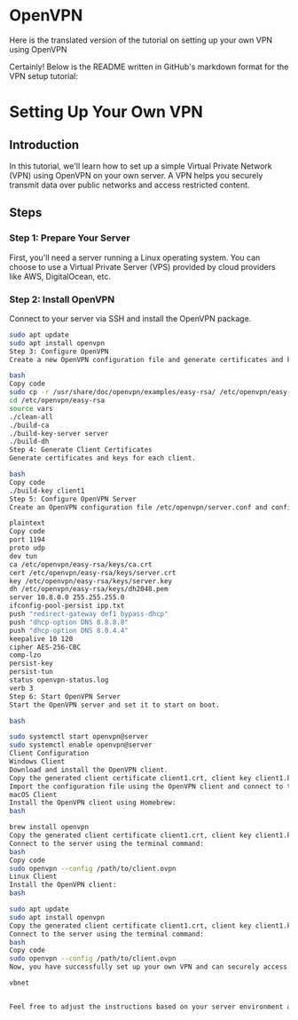# OpenVPN
Here is the translated version of the tutorial on setting up your own VPN using OpenVPN

Certainly! Below is the README written in GitHub's markdown format for the VPN setup tutorial:


# Setting Up Your Own VPN

## Introduction

In this tutorial, we'll learn how to set up a simple Virtual Private Network (VPN) using OpenVPN on your own server. A VPN helps you securely transmit data over public networks and access restricted content.

## Steps

### Step 1: Prepare Your Server

First, you'll need a server running a Linux operating system. You can choose to use a Virtual Private Server (VPS) provided by cloud providers like AWS, DigitalOcean, etc.

### Step 2: Install OpenVPN

Connect to your server via SSH and install the OpenVPN package.

```bash
sudo apt update
sudo apt install openvpn
Step 3: Configure OpenVPN
Create a new OpenVPN configuration file and generate certificates and keys.

bash
Copy code
sudo cp -r /usr/share/doc/openvpn/examples/easy-rsa/ /etc/openvpn/easy-rsa
cd /etc/openvpn/easy-rsa
source vars
./clean-all
./build-ca
./build-key-server server
./build-dh
Step 4: Generate Client Certificates
Generate certificates and keys for each client.

bash
Copy code
./build-key client1
Step 5: Configure OpenVPN Server
Create an OpenVPN configuration file /etc/openvpn/server.conf and configure the OpenVPN server.

plaintext
Copy code
port 1194
proto udp
dev tun
ca /etc/openvpn/easy-rsa/keys/ca.crt
cert /etc/openvpn/easy-rsa/keys/server.crt
key /etc/openvpn/easy-rsa/keys/server.key
dh /etc/openvpn/easy-rsa/keys/dh2048.pem
server 10.8.0.0 255.255.255.0
ifconfig-pool-persist ipp.txt
push "redirect-gateway def1 bypass-dhcp"
push "dhcp-option DNS 8.8.8.8"
push "dhcp-option DNS 8.8.4.4"
keepalive 10 120
cipher AES-256-CBC
comp-lzo
persist-key
persist-tun
status openvpn-status.log
verb 3
Step 6: Start OpenVPN Server
Start the OpenVPN server and set it to start on boot.

bash

sudo systemctl start openvpn@server
sudo systemctl enable openvpn@server
Client Configuration
Windows Client
Download and install the OpenVPN client.
Copy the generated client certificate client1.crt, client key client1.key, and CA certificate ca.crt to the client machine.
Import the configuration file using the OpenVPN client and connect to the server.
macOS Client
Install the OpenVPN client using Homebrew:
bash

brew install openvpn
Copy the generated client certificate client1.crt, client key client1.key, and CA certificate ca.crt to the client machine.
Connect to the server using the terminal command:
bash
Copy code
sudo openvpn --config /path/to/client.ovpn
Linux Client
Install the OpenVPN client:
bash

sudo apt update
sudo apt install openvpn
Copy the generated client certificate client1.crt, client key client1.key, and CA certificate ca.crt to the client machine.
Connect to the server using the terminal command:
bash
Copy code
sudo openvpn --config /path/to/client.ovpn
Now, you have successfully set up your own VPN and can securely access the internet!

vbnet


Feel free to adjust the instructions based on your server environment and requirements. This example provides a simple yet effective OpenVPN configuration to get you started with your own VPN.



